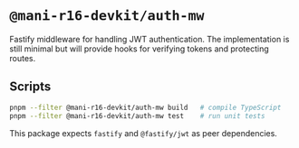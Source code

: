 # `@mani-r16-devkit/auth-mw`

Fastify middleware for handling JWT authentication.  The implementation is still
minimal but will provide hooks for verifying tokens and protecting routes.

## Scripts

```bash
pnpm --filter @mani-r16-devkit/auth-mw build   # compile TypeScript
pnpm --filter @mani-r16-devkit/auth-mw test    # run unit tests
```

This package expects `fastify` and `@fastify/jwt` as peer dependencies.
